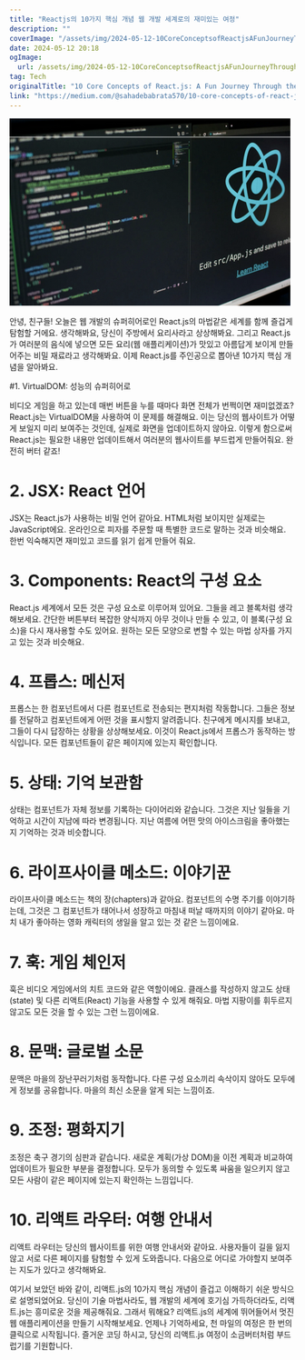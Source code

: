 ```yaml
---
title: "Reactjs의 10가지 핵심 개념 웹 개발 세계로의 재미있는 여정"
description: ""
coverImage: "/assets/img/2024-05-12-10CoreConceptsofReactjsAFunJourneyThroughtheWorldofWebDevelopment_0.png"
date: 2024-05-12 20:18
ogImage: 
  url: /assets/img/2024-05-12-10CoreConceptsofReactjsAFunJourneyThroughtheWorldofWebDevelopment_0.png
tag: Tech
originalTitle: "10 Core Concepts of React.js: A Fun Journey Through the World of Web Development!"
link: "https://medium.com/@sahadebabrata570/10-core-concepts-of-react-js-a-fun-journey-through-the-world-of-web-development-08e590ca014a"
---
```



![이미지](/assets/img/2024-05-12-10CoreConceptsofReactjsAFunJourneyThroughtheWorldofWebDevelopment_0.png)

안녕, 친구들! 오늘은 웹 개발의 슈퍼히어로인 React.js의 마법같은 세계를 함께 즐겁게 탐험할 거에요. 생각해봐요, 당신이 주방에서 요리사라고 상상해봐요. 그리고 React.js가 여러분의 음식에 넣으면 모든 요리(웹 애플리케이션)가 맛있고 아름답게 보이게 만들어주는 비밀 재료라고 생각해봐요. 이제 React.js를 주인공으로 뽑아낸 10가지 핵심 개념을 알아봐요.

#1. VirtualDOM: 성능의 슈퍼히어로

비디오 게임을 하고 있는데 매번 버튼을 누를 때마다 화면 전체가 번쩍이면 재미없겠죠? React.js는 VirtualDOM을 사용하여 이 문제를 해결해요. 이는 당신의 웹사이트가 어떻게 보일지 미리 보여주는 것인데, 실제로 화면을 업데이트하지 않아요. 이렇게 함으로써 React.js는 필요한 내용만 업데이트해서 여러분의 웹사이트를 부드럽게 만들어줘요. 완전히 버터 같죠!



# 2. JSX: React 언어

JSX는 React.js가 사용하는 비밀 언어 같아요. HTML처럼 보이지만 실제로는 JavaScript에요. 온라인으로 피자를 주문할 때 특별한 코드로 말하는 것과 비슷해요. 한번 익숙해지면 재미있고 코드를 읽기 쉽게 만들어 줘요.

# 3. Components: React의 구성 요소

React.js 세계에서 모든 것은 구성 요소로 이루어져 있어요. 그들을 레고 블록처럼 생각해보세요. 간단한 버튼부터 복잡한 양식까지 아무 것이나 만들 수 있고, 이 블록(구성 요소)을 다시 재사용할 수도 있어요. 원하는 모든 모양으로 변할 수 있는 마법 상자를 가지고 있는 것과 비슷해요.



# 4. 프롭스: 메신저

프롭스는 한 컴포넌트에서 다른 컴포넌트로 전송되는 편지처럼 작동합니다. 그들은 정보를 전달하고 컴포넌트에게 어떤 것을 표시할지 알려줍니다. 친구에게 메시지를 보내고, 그들이 다시 답장하는 상황을 상상해보세요. 이것이 React.js에서 프롭스가 동작하는 방식입니다. 모든 컴포넌트들이 같은 페이지에 있는지 확인합니다.

# 5. 상태: 기억 보관함

상태는 컴포넌트가 자체 정보를 기록하는 다이어리와 같습니다. 그것은 지난 일들을 기억하고 시간이 지남에 따라 변경됩니다. 지난 여름에 어떤 맛의 아이스크림을 좋아했는지 기억하는 것과 비슷합니다.



# 6. 라이프사이클 메소드: 이야기꾼

라이프사이클 메소드는 책의 장(chapters)과 같아요. 컴포넌트의 수명 주기를 이야기하는데, 그것은 그 컴포넌트가 태어나서 성장하고 마침내 떠날 때까지의 이야기 같아요. 마치 내가 좋아하는 영화 캐릭터의 생일을 알고 있는 것 같은 느낌이에요.

# 7. 훅: 게임 체인저

훅은 비디오 게임에서의 치트 코드와 같은 역할이에요. 클래스를 작성하지 않고도 상태(state) 및 다른 리액트(React) 기능을 사용할 수 있게 해줘요. 마법 지팡이를 휘두르지 않고도 모든 것을 할 수 있는 그런 느낌이에요.



# 8. 문맥: 글로벌 소문

문맥은 마을의 장난꾸러기처럼 동작합니다. 다른 구성 요소끼리 속삭이지 않아도 모두에게 정보를 공유합니다. 마을의 최신 소문을 알게 되는 느낌이죠.

# 9. 조정: 평화지기

조정은 축구 경기의 심판과 같습니다. 새로운 계획(가상 DOM)을 이전 계획과 비교하여 업데이트가 필요한 부분을 결정합니다. 모두가 동의할 수 있도록 싸움을 일으키지 않고 모든 사람이 같은 페이지에 있는지 확인하는 느낌입니다.



# 10. 리액트 라우터: 여행 안내서

리액트 라우터는 당신의 웹사이트를 위한 여행 안내서와 같아요. 사용자들이 길을 잃지 않고 서로 다른 페이지를 탐험할 수 있게 도와줍니다. 다음으로 어디로 가야할지 보여주는 지도가 있다고 생각해봐요.

여기서 보았던 바와 같이, 리액트.js의 10가지 핵심 개념이 즐겁고 이해하기 쉬운 방식으로 설명되었어요. 당신이 기술 마법사라도, 웹 개발의 세계에 호기심 가득하더라도, 리액트.js는 흥미로운 것을 제공해줘요. 그래서 뭐해요? 리액트.js의 세계에 뛰어들어서 멋진 웹 애플리케이션을 만들기 시작해보세요. 언제나 기억하세요, 천 마일의 여정은 한 번의 클릭으로 시작됩니다. 즐거운 코딩 하시고, 당신의 리액트.js 여정이 소금버터처럼 부드럽기를 기원합니다.